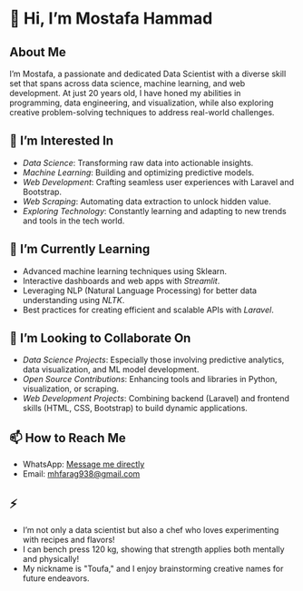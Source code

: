 # 👋 Hi, I’m Mostafa Hammad  

## About Me  
I’m Mostafa, a passionate and dedicated Data Scientist with a diverse skill set that spans across data science,
machine learning, and web development. At just 20 years old, I have honed my abilities in programming, 
data engineering, and visualization, while also exploring creative problem-solving techniques to address real-world challenges.  

## 👀 I’m Interested In  
- *Data Science*: Transforming raw data into actionable insights.  
- *Machine Learning*: Building and optimizing predictive models.  
- *Web Development*: Crafting seamless user experiences with Laravel and Bootstrap.  
- *Web Scraping*: Automating data extraction to unlock hidden value.  
- *Exploring Technology*: Constantly learning and adapting to new trends and tools in the tech world.  

## 🌱 I’m Currently Learning  
- Advanced machine learning techniques using Sklearn.  
- Interactive dashboards and web apps with *Streamlit*.  
- Leveraging NLP (Natural Language Processing) for better data understanding using *NLTK*.  
- Best practices for creating efficient and scalable APIs with *Laravel*.  

## 💞 I’m Looking to Collaborate On  
- *Data Science Projects*: Especially those involving predictive analytics, data visualization, and ML model development.  
- *Open Source Contributions*: Enhancing tools and libraries in Python, visualization, or scraping.  
- *Web Development Projects*: Combining backend (Laravel) and frontend skills (HTML, CSS, Bootstrap) to build dynamic applications.  

## 📫 How to Reach Me  
- WhatsApp: [Message me directly](https://wa.me/01154079827)  
- Email: mhfarag938@gmail.com  

## ⚡
- I’m not only a data scientist but also a chef who loves experimenting with recipes and flavors!  
- I can bench press 120 kg, showing that strength applies both mentally and physically!  
- My nickname is "Toufa," and I enjoy brainstorming creative names for future endeavors.
